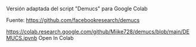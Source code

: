 Versión adaptada del script "Demucs" para Google Colab


Fuente: https://github.com/facebookresearch/demucs


https://colab.research.google.com/github/Miike728/demucs/blob/main/DEMUCS.ipynb Open In Colab

